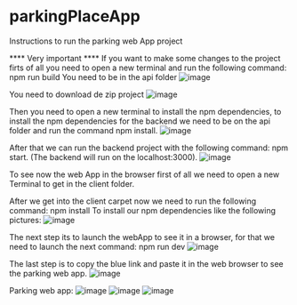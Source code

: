 # parkingPlaceApp

Instructions to run the parking web App project

**** Very important ****
If you want to make some changes to the project firts of all you need to open a new terminal and run the following command: npm run build
You need to be in the api folder
![image](https://user-images.githubusercontent.com/44470568/209625905-b9aa51d9-a16e-4ffa-a26c-064c5619b1d0.png)


You need to download de zip project
![image](https://user-images.githubusercontent.com/44470568/209624146-8e3871aa-4b3f-40db-81ec-eb22924f0cdc.png)

Then you need to open a new terminal to install the npm dependencies, to install the npm dependencies for the backend we need to be on the api folder and run the command npm install.
![image](https://user-images.githubusercontent.com/44470568/209624519-8d9225b4-4262-44c3-905b-df52ddb87f0d.png)

After that we can run the backend project with the following command: npm start. (The backend will run on the localhost:3000).
![image](https://user-images.githubusercontent.com/44470568/209624662-446e3aff-8578-4c71-a689-1bb3e8edc514.png)

To see now the web App in the browser first of all we need to open a new Terminal to get in the client folder.

After we get into the client carpet now we need to run the following command: npm install
To install our npm dependencies like the following pictures:
![image](https://user-images.githubusercontent.com/44470568/209624992-4bfd7d4b-e02c-405d-ba34-e0145caf7f7a.png)


The next step its to launch the webApp to see it in a browser, for that we need to launch the next command: npm run dev
![image](https://user-images.githubusercontent.com/44470568/209625310-72947a7d-9758-429e-ae3f-3a55949702bd.png)

The last step is to copy the blue link and paste it in the web browser to see the parking web app.
![image](https://user-images.githubusercontent.com/44470568/209625417-c648601d-a8ad-4378-97fa-203164a611d6.png)


Parking web app:
![image](https://user-images.githubusercontent.com/44470568/209625541-79e3de0a-bcba-4804-8834-8fc7687c97f0.png)
![image](https://user-images.githubusercontent.com/44470568/209625575-cca34f8d-b408-4a24-b527-804483f9aaa8.png)
![image](https://user-images.githubusercontent.com/44470568/209625623-1ac5cb0a-ce44-492f-a064-0fb418ce662c.png)
